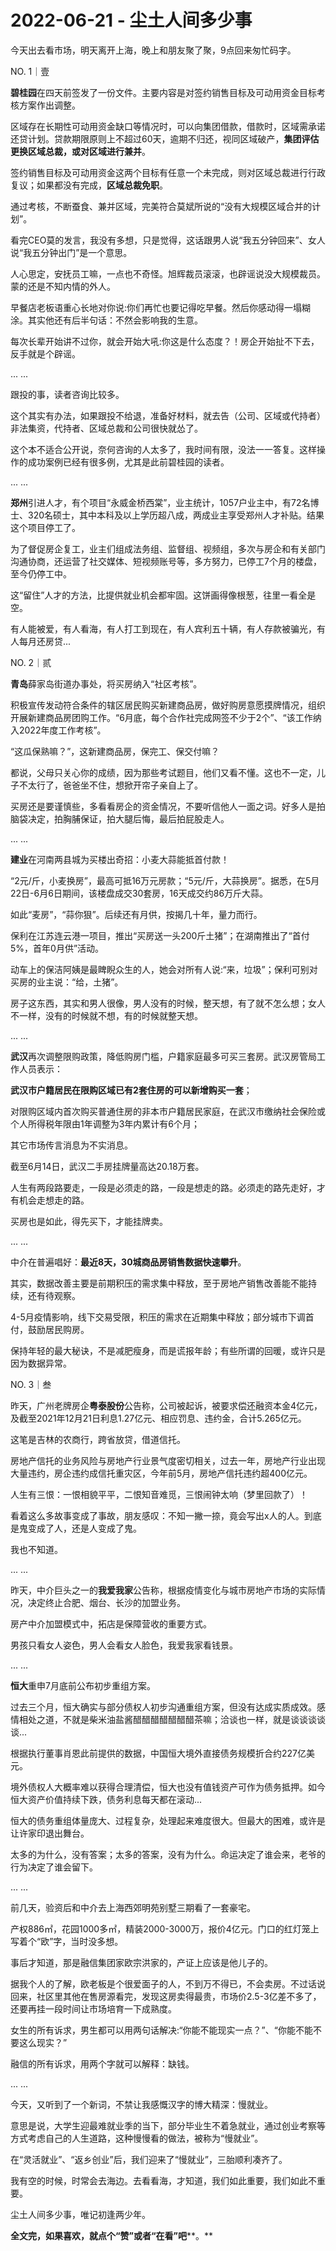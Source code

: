 # 2022-06-21 - 尘土人间多少事

今天出去看市场，明天离开上海，晚上和朋友聚了聚，9点回来匆忙码字。

NO. 1｜壹

**碧桂园**在四天前签发了一份文件。主要内容是对签约销售目标及可动用资金目标考核方案作出调整。

区域存在长期性可动用资金缺口等情况时，可以向集团借款，借款时，区域需承诺还贷计划。贷款期限原则上不超过60天，逾期不归还，视同区域破产，**集团评估更换区域总裁，或对区域进行兼并**。

签约销售目标及可动用资金这两个目标有任意一个未完成，则对区域总裁进行行政复议；如果都没有完成，**区域总裁免职**。

通过考核，不断蚕食、兼并区域，完美符合莫斌所说的“没有大规模区域合并的计划”。

看完CEO莫的发言，我没有多想，只是觉得，这话跟男人说“我五分钟回来”、女人说“我五分钟出门”是一个意思。

人心思定，安抚员工嘛，一点也不奇怪。旭辉裁员滚滚，也辟谣说没大规模裁员。蒙的还是不知内情的外人。

早餐店老板语重心长地对你说:你们再忙也要记得吃早餐。然后你感动得一塌糊涂。其实他还有后半句话：不然会影响我的生意。

每次长辈开始讲不过你，就会开始大吼:你这是什么态度？！房企开始扯不下去，反手就是个辟谣。

... ...

跟投的事，读者咨询比较多。

这个其实有办法，如果跟投不给退，准备好材料，就去告（公司、区域或代持者）非法集资，代持者、区域总裁和公司很快就怂了。

这个本不适合公开说，奈何咨询的人太多了，我时间有限，没法一一答复。这样操作的成功案例已经有很多例，尤其是此前碧桂园的读者。

... ...

**郑州**引进人才，有个项目“永威金桥西棠”，业主统计，1057户业主中，有72名博士、320名硕士，其中本科及以上学历超八成，两成业主享受郑州人才补贴。结果这个项目停工了。

为了督促房企复工，业主们组成法务组、监督组、视频组，多次与房企和有关部门沟通协商，还运营了社交媒体、短视频账号等，多方努力，已停工7个月的楼盘，至今仍停工中。

这“留住”人才的方法，比提供就业机会都牢固。这饼画得像根葱，往里一看全是空。

有人能被爱，有人看海，有人打工到现在，有人宾利五十辆，有人存款被骗光，有人每月还房贷...

NO. 2｜贰

**青岛**薛家岛街道办事处，将买房纳入“社区考核”。

积极宣传发动符合条件的辖区居民购买新建商品房，做好购房意愿摸牌情况，组织开展新建商品房团购工作。“6月底，每个合作社完成网签不少于2个”、“该工作纳入2022年度工作考核”。

“这瓜保熟嘛？”，这新建商品房，保完工、保交付嘛？

都说，父母只关心你的成绩，因为那些考试题目，他们又看不懂。这也不一定，儿子不太行了，爸爸坐不住，想掀开帘子亲自上了。

买房还是要谨慎些，多看看房企的资金情况，不要听信他人一面之词。好多人是拍脑袋决定，拍胸脯保证，拍大腿后悔，最后拍屁股走人。

... ...

**建业**在河南两县城为买楼出奇招：小麦大蒜能抵首付款！

“2元/斤，小麦换房”，最高可抵16万元房款；“5元/斤，大蒜换房”。据悉，在5月22日-6月6日期间，该楼盘成交30套房，16天成交约86万斤大蒜。

如此“麦房”，“蒜你狠”。后续还有月供，按揭几十年，量力而行。

保利在江苏连云港一项目，推出“买房送一头200斤土猪”；在湖南推出了“首付5%，首年0月供”活动。

动车上的保洁阿姨是最睥睨众生的人，她会对所有人说:“来，垃圾”；保利可别对买房的业主说：“给，土猪”。

房子这东西，其实和男人很像，男人没有的时候，整天想，有了就不怎么想；女人不一样，没有的时候就不想，有的时候就整天想。

... ...

**武汉**再次调整限购政策，降低购房门槛，户籍家庭最多可买三套房。武汉房管局工作人员表示：

**武汉市户籍居民在限购区域已有2套住房的可以新增购买一套**；

对限购区域内首次购买普通住房的非本市户籍居民家庭，在武汉市缴纳社会保险或个人所得税年限由1年调整为3年内累计有6个月；

其它市场传言消息为不实消息。

截至6月14日，武汉二手房挂牌量高达20.18万套。

人生有两段路要走，一段是必须走的路，一段是想走的路。必须走的路先走好，才有机会走想走的路。

买房也是如此，得先买下，才能挂牌卖。

... ...

中介在普遍唱好：**最近8天，30城商品房销售数据快速攀升**。

其实，数据改善主要是前期积压的需求集中释放，至于房地产销售改善能不能持续，还有待观察。

4-5月疫情影响，线下交易受限，积压的需求在近期集中释放；部分城市下调首付，鼓励居民购房。

保持年轻的最大秘诀，不是减肥瘦身，而是谎报年龄；有些所谓的回暖，或许只是因为数据异常。

NO. 3｜叁

昨天，广州老牌房企**粤泰股份**公告称，公司被起诉，被要求偿还融资本金4亿元，及截至2021年12月21日利息1.27亿元、相应罚息、违约金，合计5.265亿元。

这笔是吉林的农商行，跨省放贷，借道信托。

房地产信托的业务风险与房地产行业景气度密切相关，过去一年，房地产行业出现大量违约，房企违约成信托重灾区，今年前5月，房地产信托违约超400亿元。

人生有三恨：一恨相貌平平，二恨知音难觅，三恨闹钟太响（梦里回款了）！

看着这么多故事变成了事故，朋友感叹：不知一撇一捺，竟会写出x人的人。到底是鬼变成了人，还是人变成了鬼。

我也不知道。

... ...

昨天，中介巨头之一的**我爱我家**公告称，根据疫情变化与城市房地产市场的实际情况，决定终止合肥、烟台、长沙的加盟业务。

房产中介加盟模式中，拓店是保障营收的重要方式。

男孩只看女人姿色，男人会看女人脸色，我爱我家看钱景。

... ...

**恒大**重申7月底前公布初步重组方案。

过去三个月，恒大确实与部分债权人初步沟通重组方案，但没有达成实质成效。感情相处之道，不就是柴米油盐酱醋醋醋醋醋醋醋茶嘛；洽谈也一样，就是谈谈谈谈谈...

根据执行董事肖恩此前提供的数据，中国恒大境外直接债务规模折合约227亿美元。

境外债权人大概率难以获得合理清偿，恒大也没有值钱资产可作为债务抵押。如今恒大资产价值持续下跌，债务利息每天都在滚动...

恒大的债务重组体量庞大、过程复杂，处理起来难度很大。但最大的困难，或许是让许家印退出舞台。

太多的为什么，没有答案；太多的答案，没有为什么。命运决定了谁会来，老爷的行为决定了谁会留下。

... ...

前几天，验资后和中介去上海西郊明苑别墅三期看了一套豪宅。

产权886㎡，花园1000多㎡，精装2000-3000万，报价4亿元。门口的红灯笼上写着个“欧”字，当时没多想。

事后才知道，那是融信集团家欧宗洪家的，产证上应该是他儿子的。

据我个人的了解，欧老板是个很爱面子的人，不到万不得已，不会卖房。不过话说回来，社区里其他在售房源看完，发现这房卖得最贵，市场价2.5-3亿差不多了，还要再挂一段时间让市场培育一下成熟度。

女生的所有诉求，男生都可以用两句话解决:“你能不能现实一点？”、“你能不能不要这么现实？”

融信的所有诉求，用两个字就可以解释：缺钱。

... ...

今天，又听到了一个新词，不禁让我感慨汉字的博大精深：慢就业。

意思是说，大学生迎最难就业季的当下，部分毕业生不着急就业，通过创业考察等方式考虑自己的人生道路，这种慢慢看的做法，被称为“慢就业”。

在“灵活就业”、“返乡创业”后，我们迎来了“慢就业”，三胎顺利凑齐了。

我有空的时候，时常会去海边。去看看海，才知道，我们如此重要，我们如此不重要。

尘土人间多少事，唯记初逢两少年。

**全文完，如果喜欢，就点个“赞”或者“在看”吧****。**